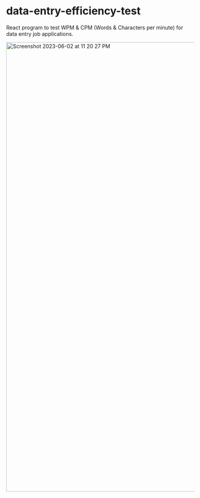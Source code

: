 # data-entry-efficiency-test
React program to test WPM &amp; CPM (Words &amp; Characters per minute) for data entry job applications.


<img width="1204" alt="Screenshot 2023-06-02 at 11 20 27 PM" src="https://github.com/dimeji-code/data-entry-efficiency-test/assets/34945097/71696a1c-2b89-4140-954f-9400c2a7046f">
